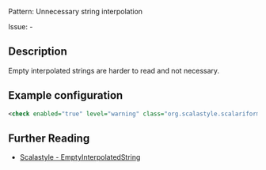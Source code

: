 Pattern: Unnecessary string interpolation

Issue: -

## Description

Empty interpolated strings are harder to read and not necessary.

## Example configuration

```xml
<check enabled="true" level="warning" class="org.scalastyle.scalariform.EmptyInterpolatedStringChecker"/>
```
<a name="org_scalastyle_scalariform_EnsureSingleSpaceAfterTokenChecker" />

## Further Reading

* [Scalastyle - EmptyInterpolatedString](https://scalastyle.beautiful-scala.com/rules-1.5.0.html#org_scalastyle_scalariform_EmptyInterpolatedStringChecker)
